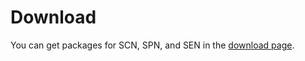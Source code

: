 # Download <a id="download"></a>

You can get packages for SCN, SPN, and SEN in the [download page](../../download/README.md).
